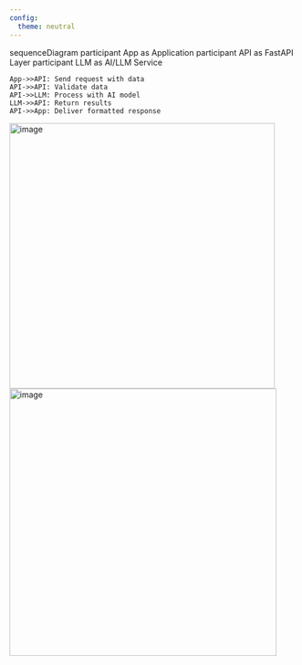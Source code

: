 ```yaml
---
config:
  theme: neutral
---
```

sequenceDiagram
    participant App as Application
    participant API as FastAPI Layer
    participant LLM as AI/LLM Service
    
    App->>API: Send request with data
    API->>API: Validate data
    API->>LLM: Process with AI model
    LLM->>API: Return results
    API->>App: Deliver formatted response


<img width="465" alt="image" src="https://github.com/user-attachments/assets/6bea9fff-1d50-4c96-9fd3-547b9732bcb3" />



<img width="468" alt="image" src="https://github.com/user-attachments/assets/b1de80f1-dc67-42ed-ac70-dc41482a29a4" />

